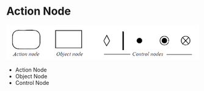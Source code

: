 # Action Node

![Activity Node](../../../.gitbook/assets/2020-10-23-14-42-46%20%281%29.png)

* Action Node
* Object Node
* Control Node

